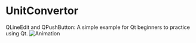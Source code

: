 # UnitConvertor
QLineEdit and QPushButton: A simple example for Qt beginners to practice using Qt.
![Animation](https://user-images.githubusercontent.com/90543929/215405598-8a78dffc-c461-45e9-9be2-d8d32b792c9c.gif)
